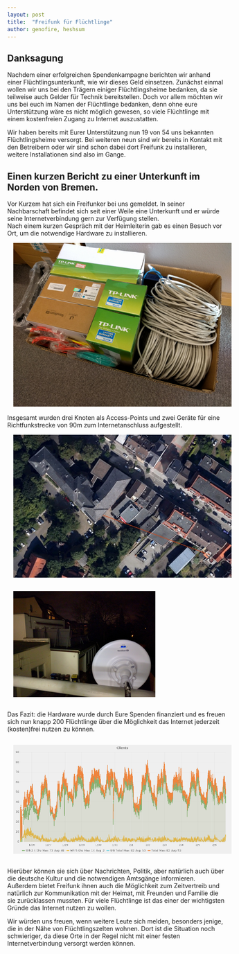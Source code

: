 ```yaml
---
layout: post
title:  "Freifunk für Flüchtlinge"
author: genofire, heshsum
---
```

## Danksagung
Nachdem einer erfolgreichen Spendenkampagne berichten wir anhand einer Flüchtlingsunterkunft, wie wir dieses Geld einsetzen.
Zunächst einmal wollen wir uns bei den Trägern einiger Flüchtlingsheime bedanken, da sie teilweise auch Gelder für Technik bereitstellen.
Doch vor allem möchten wir uns bei euch im Namen der Flüchtlinge bedanken, denn ohne eure Unterstützung wäre es nicht möglich gewesen, so viele Flüchtlinge mit einem kostenfreien Zugang zu  Internet auszustatten.

Wir haben bereits mit Eurer Unterstützung nun 19 von 54 uns bekannten Flüchtlingsheime versorgt.
Bei weiteren neun sind wir bereits in Kontakt mit den Betreibern oder wir sind schon dabei dort Freifunk zu installieren, weitere Installationen sind also im Gange.

## Einen kurzen Bericht zu einer Unterkunft im Norden von Bremen.
Vor Kurzem hat sich ein Freifunker bei uns gemeldet. In seiner Nachbarschaft befindet sich seit einer Weile eine Unterkunft und er würde seine Internetverbindung gern zur Verfügung stellen.  
Nach einem kurzen Gespräch mit der Heimleiterin gab es einen Besuch vor Ort, um die notwendige Hardware zu installieren.
<br/>
<img src="/images/refugees-01-packen.png" style="padding: 1em" />
<br/>
Insgesamt wurden drei Knoten als Access-Points und zwei Geräte für eine Richtfunkstrecke von 90m zum Internetanschluss aufgestellt.
<br/>
<img src="/images/refugees-01-plan.jpeg" style="padding: 1em" />
<img src="/images/refugees-01-richtfunk.png" style="padding: 1em" />
<br/>


Das Fazit: die Hardware wurde durch Eure Spenden finanziert
und es freuen sich nun knapp 200 Flüchtlinge über die Möglichkeit das Internet jederzeit (kosten)frei nutzen zu können.

<img src="/images/refugees-01-stats.png" style="padding: 1em" />


Hierüber können sie sich über Nachrichten, Politik, aber natürlich auch über die deutsche Kultur und die notwendigen Amtsgänge informieren. Außerdem bietet Freifunk ihnen auch die Möglichkeit zum Zeitvertreib und natürlich zur Kommunikation mit der Heimat, mit Freunden und Familie die sie zurücklassen mussten. Für viele Flüchtlinge ist das einer der wichtigsten Gründe das Internet nutzen zu wollen.


Wir würden uns freuen, wenn weitere Leute sich melden, besonders jenige, die in der Nähe von Flüchtlingszelten wohnen. Dort ist die Situation noch schwieriger, da diese Orte in der Regel nicht mit einer festen Internetverbindung versorgt werden können.
